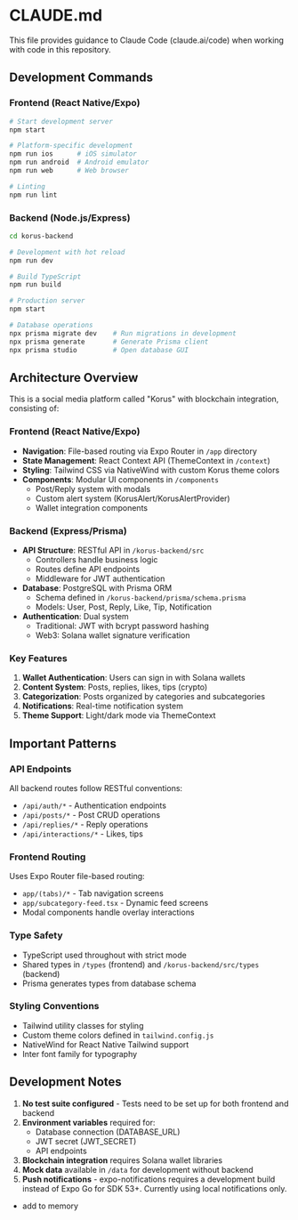 # CLAUDE.md

This file provides guidance to Claude Code (claude.ai/code) when working with code in this repository.

## Development Commands

### Frontend (React Native/Expo)
```bash
# Start development server
npm start

# Platform-specific development
npm run ios      # iOS simulator
npm run android  # Android emulator
npm run web      # Web browser

# Linting
npm run lint
```

### Backend (Node.js/Express)
```bash
cd korus-backend

# Development with hot reload
npm run dev

# Build TypeScript
npm run build

# Production server
npm start

# Database operations
npx prisma migrate dev    # Run migrations in development
npx prisma generate       # Generate Prisma client
npx prisma studio         # Open database GUI
```

## Architecture Overview

This is a social media platform called "Korus" with blockchain integration, consisting of:

### Frontend (React Native/Expo)
- **Navigation**: File-based routing via Expo Router in `/app` directory
- **State Management**: React Context API (ThemeContext in `/context`)
- **Styling**: Tailwind CSS via NativeWind with custom Korus theme colors
- **Components**: Modular UI components in `/components`
  - Post/Reply system with modals
  - Custom alert system (KorusAlert/KorusAlertProvider)
  - Wallet integration components

### Backend (Express/Prisma)
- **API Structure**: RESTful API in `/korus-backend/src`
  - Controllers handle business logic
  - Routes define API endpoints
  - Middleware for JWT authentication
- **Database**: PostgreSQL with Prisma ORM
  - Schema defined in `/korus-backend/prisma/schema.prisma`
  - Models: User, Post, Reply, Like, Tip, Notification
- **Authentication**: Dual system
  - Traditional: JWT with bcrypt password hashing
  - Web3: Solana wallet signature verification

### Key Features
1. **Wallet Authentication**: Users can sign in with Solana wallets
2. **Content System**: Posts, replies, likes, tips (crypto)
3. **Categorization**: Posts organized by categories and subcategories
4. **Notifications**: Real-time notification system
5. **Theme Support**: Light/dark mode via ThemeContext

## Important Patterns

### API Endpoints
All backend routes follow RESTful conventions:
- `/api/auth/*` - Authentication endpoints
- `/api/posts/*` - Post CRUD operations
- `/api/replies/*` - Reply operations
- `/api/interactions/*` - Likes, tips

### Frontend Routing
Uses Expo Router file-based routing:
- `app/(tabs)/*` - Tab navigation screens
- `app/subcategory-feed.tsx` - Dynamic feed screens
- Modal components handle overlay interactions

### Type Safety
- TypeScript used throughout with strict mode
- Shared types in `/types` (frontend) and `/korus-backend/src/types` (backend)
- Prisma generates types from database schema

### Styling Conventions
- Tailwind utility classes for styling
- Custom theme colors defined in `tailwind.config.js`
- NativeWind for React Native Tailwind support
- Inter font family for typography

## Development Notes

1. **No test suite configured** - Tests need to be set up for both frontend and backend
2. **Environment variables** required for:
   - Database connection (DATABASE_URL)
   - JWT secret (JWT_SECRET)
   - API endpoints
3. **Blockchain integration** requires Solana wallet libraries
4. **Mock data** available in `/data` for development without backend
5. **Push notifications** - expo-notifications requires a development build instead of Expo Go for SDK 53+. Currently using local notifications only.
- add to memory